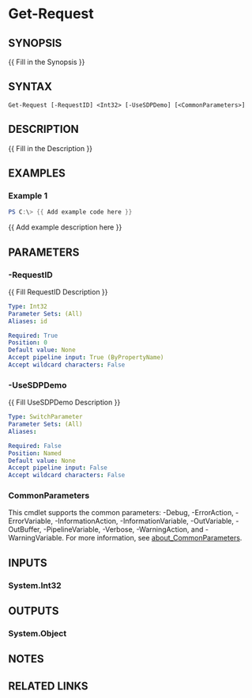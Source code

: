 ﻿---
external help file: ServiceDeskPlus-help.xml
Module Name: ServiceDeskPlus
online version:
schema: 2.0.0
---

# Get-Request

## SYNOPSIS
{{ Fill in the Synopsis }}

## SYNTAX

```
Get-Request [-RequestID] <Int32> [-UseSDPDemo] [<CommonParameters>]
```

## DESCRIPTION
{{ Fill in the Description }}

## EXAMPLES

### Example 1
```powershell
PS C:\> {{ Add example code here }}
```

{{ Add example description here }}

## PARAMETERS

### -RequestID
{{ Fill RequestID Description }}

```yaml
Type: Int32
Parameter Sets: (All)
Aliases: id

Required: True
Position: 0
Default value: None
Accept pipeline input: True (ByPropertyName)
Accept wildcard characters: False
```

### -UseSDPDemo
{{ Fill UseSDPDemo Description }}

```yaml
Type: SwitchParameter
Parameter Sets: (All)
Aliases:

Required: False
Position: Named
Default value: None
Accept pipeline input: False
Accept wildcard characters: False
```

### CommonParameters
This cmdlet supports the common parameters: -Debug, -ErrorAction, -ErrorVariable, -InformationAction, -InformationVariable, -OutVariable, -OutBuffer, -PipelineVariable, -Verbose, -WarningAction, and -WarningVariable. For more information, see [about_CommonParameters](http://go.microsoft.com/fwlink/?LinkID=113216).

## INPUTS

### System.Int32

## OUTPUTS

### System.Object
## NOTES

## RELATED LINKS

